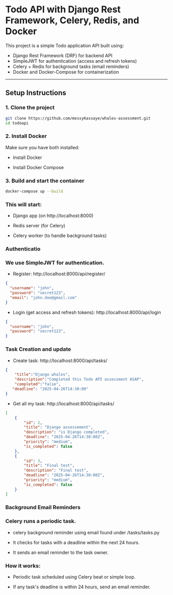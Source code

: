 # Todo API with Django Rest Framework, Celery, Redis, and Docker

This project is a simple Todo application API built using:
- Django Rest Framework (DRF) for backend API
- SimpleJWT for authentication (access and refresh tokens)
- Celery + Redis for background tasks (email reminders)
- Docker and Docker-Compose for containerization

---

## Setup Instructions

### 1. Clone the project

```bash
git clone https://github.com/messyKassaye/whales-assessment.git
cd todoapi
```

### 2. Install Docker
Make sure you have both installed:

- Install Docker

- Install Docker Compose


### 3. Build and start the container
```bash
docker-compose up --build
```

### This will start:

- Django app (on http://localhost:8000)

- Redis server (for Celery)

- Celery worker (to handle background tasks)


### Authenticatio
### We use SimpleJWT for authentication.

- Register: http://localhost:8000/api/register/
```json
{
  "username": "john",
  "password": "secret123",
  "email": "john.doe@gmail.com"
}
```

- Login (get access and refresh tokens): http://localhost:8000/api/login
```json
{
  "username": "john",
  "password": "secret123",
}
```

### Task Creation and update


- Create task: http://localhost:8000/api/tasks/
```json
{
	"title":"Django whales",
	"description":"Completed this Todo API assessment ASAP",
	"completed":"false",
   "deadline": "2025-04-26T14:30:00"
}
```

- Get all my task: http://localhost:8000/api/tasks/
```json
[
	{
		"id": 2,
		"title": "Django assessement",
		"description": "is Django completed",
		"deadline": "2025-04-26T14:30:00Z",
		"priority": "medium",
		"is_completed": false
	},
	{
		"id": 3,
		"title": "Final test",
		"description": "Final test",
		"deadline": "2025-04-26T14:30:00Z",
		"priority": "medium",
		"is_completed": false
	}
]
```

### Background Email Reminders
### Celery runs a periodic task.
- celery background reminder using email found under /tasks/tasks.py
- It checks for tasks with a deadline within the next 24 hours.

- It sends an email reminder to the task owner.

### How it works:
- Periodic task scheduled using Celery beat or simple loop.

- If any task's deadline is within 24 hours, send an email reminder.

